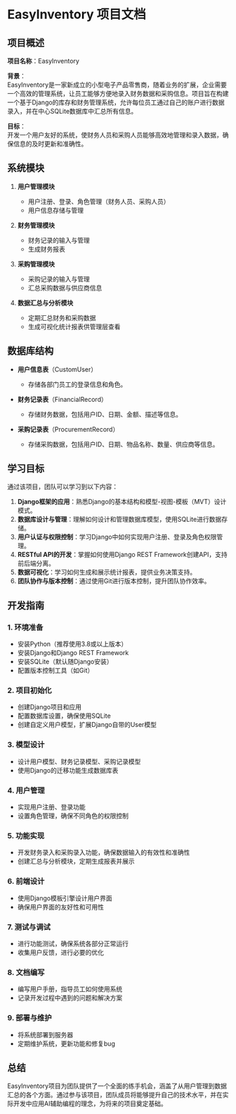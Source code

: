 # EasyInventory 项目文档

## 项目概述

**项目名称**：EasyInventory

**背景**：  
EasyInventory是一家新成立的小型电子产品零售商，随着业务的扩展，企业需要一个高效的管理系统，让员工能够方便地录入财务数据和采购信息。项目旨在构建一个基于Django的库存和财务管理系统，允许每位员工通过自己的账户进行数据录入，并在中心SQLite数据库中汇总所有信息。

**目标**：  
开发一个用户友好的系统，使财务人员和采购人员能够高效地管理和录入数据，确保信息的及时更新和准确性。

## 系统模块

1. **用户管理模块**
   - 用户注册、登录、角色管理（财务人员、采购人员）
   - 用户信息存储与管理

2. **财务管理模块**
   - 财务记录的输入与管理
   - 生成财务报表

3. **采购管理模块**
   - 采购记录的输入与管理
   - 汇总采购数据与供应商信息

4. **数据汇总与分析模块**
   - 定期汇总财务和采购数据
   - 生成可视化统计报表供管理层查看

## 数据库结构

- **用户信息表**（CustomUser）
  - 存储各部门员工的登录信息和角色。

- **财务记录表**（FinancialRecord）
  - 存储财务数据，包括用户ID、日期、金额、描述等信息。

- **采购记录表**（ProcurementRecord）
  - 存储采购数据，包括用户ID、日期、物品名称、数量、供应商等信息。

## 学习目标

通过该项目，团队可以学习到以下内容：

1. **Django框架的应用**：熟悉Django的基本结构和模型-视图-模板（MVT）设计模式。
2. **数据库设计与管理**：理解如何设计和管理数据库模型，使用SQLite进行数据存储。
3. **用户认证与权限控制**：学习Django中如何实现用户注册、登录及角色权限管理。
4. **RESTful API的开发**：掌握如何使用Django REST Framework创建API，支持前后端分离。
5. **数据可视化**：学习如何生成和展示统计报表，提供业务决策支持。
6. **团队协作与版本控制**：通过使用Git进行版本控制，提升团队协作效率。

## 开发指南

### 1. 环境准备

- 安装Python（推荐使用3.8或以上版本）
- 安装Django和Django REST Framework
- 安装SQLite（默认随Django安装）
- 配置版本控制工具（如Git）

### 2. 项目初始化

- 创建Django项目和应用
- 配置数据库设置，确保使用SQLite
- 创建自定义用户模型，扩展Django自带的User模型

### 3. 模型设计

- 设计用户模型、财务记录模型、采购记录模型
- 使用Django的迁移功能生成数据库表

### 4. 用户管理

- 实现用户注册、登录功能
- 设置角色管理，确保不同角色的权限控制

### 5. 功能实现

- 开发财务录入和采购录入功能，确保数据输入的有效性和准确性
- 创建汇总与分析模块，定期生成报表并展示

### 6. 前端设计

- 使用Django模板引擎设计用户界面
- 确保用户界面的友好性和可用性

### 7. 测试与调试

- 进行功能测试，确保系统各部分正常运行
- 收集用户反馈，进行必要的优化

### 8. 文档编写

- 编写用户手册，指导员工如何使用系统
- 记录开发过程中遇到的问题和解决方案

### 9. 部署与维护

- 将系统部署到服务器
- 定期维护系统，更新功能和修复bug

## 总结

EasyInventory项目为团队提供了一个全面的练手机会，涵盖了从用户管理到数据汇总的各个方面。通过参与该项目，团队成员将能够提升自己的技术水平，并在实际开发中应用AI辅助编程的理念，为将来的项目奠定基础。